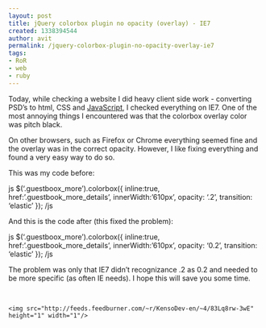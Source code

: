 ```yaml
---
layout: post
title: jQuery colorbox plugin no opacity (overlay) - IE7
created: 1338394544
author: avit
permalink: /jquery-colorbox-plugin-no-opacity-overlay-ie7
tags:
- RoR
- web
- ruby
---
```

<p>Today, while checking a website I did heavy client side work - converting PSD’s to html, CSS and <a href='http://www.kensodev.com/tag/javascript/' title='JavaScript'>JavaScript</a>, I checked everything on IE7. One of the most annoying things I encountered was that the colorbox overlay color was pitch black.</p>

<p>On other browsers, such as Firefox or Chrome everything seemed fine and the overlay was in the correct opacity. However, I like fixing everything and found a very easy way to do so.</p>

<p>This was my code before:</p>

<p><span>js</span> $(‘.guestboox_more’).colorbox({ inline:true, href:’.guestbook_more_details’, innerWidth:’610px’, opacity: ‘.2’, transition: ‘elastic’ }); <span>/js</span></p>

<p>And this is the code after (this fixed the problem):</p>

<p><span>js</span> $(‘.guestboox_more’).colorbox({ inline:true, href:’.guestbook_more_details’, innerWidth:’610px’, opacity: ‘0.2’, transition: ‘elastic’ }); <span>/js</span></p>

<p>The problem was only that IE7 didn’t recognizance .2 as 0.2 and needed to be more specific (as often IE needs). I hope this will save you some time.</p>

<p> </p>
      
    <img src="http://feeds.feedburner.com/~r/KensoDev-en/~4/83Lq8rw-3wE" height="1" width="1"/>
